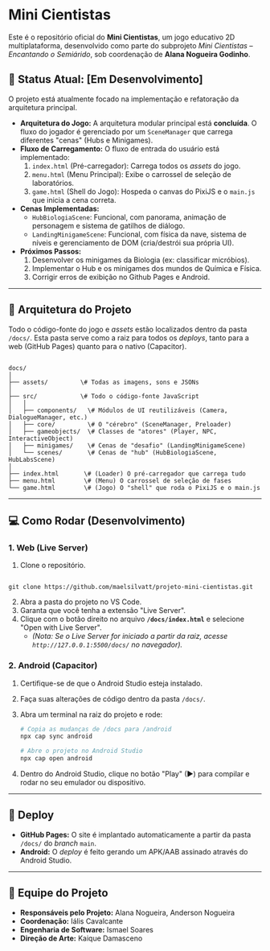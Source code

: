 # Mini Cientistas 

Este é o repositório oficial do **Mini Cientistas**, um jogo educativo 2D multiplataforma, desenvolvido como parte do subprojeto *Mini Cientistas – Encantando o Semiárido*, sob coordenação de **Alana Nogueira Godinho**.

## 🚀 Status Atual: [Em Desenvolvimento]

O projeto está atualmente focado na implementação e refatoração da arquitetura principal.

* **Arquitetura do Jogo:** A arquitetura modular principal está **concluída**. O fluxo do jogador é gerenciado por um `SceneManager` que carrega diferentes "cenas" (Hubs e Minigames).
* **Fluxo de Carregamento:** O fluxo de entrada do usuário está implementado:
    1.  `index.html` (Pré-carregador): Carrega todos os *assets* do jogo.
    2.  `menu.html` (Menu Principal): Exibe o carrossel de seleção de laboratórios.
    3.  `game.html` (Shell do Jogo): Hospeda o canvas do PixiJS e o `main.js` que inicia a cena correta.
* **Cenas Implementadas:**
    * `HubBiologiaScene`: Funcional, com panorama, animação de personagem e sistema de gatilhos de diálogo.
    * `LandingMinigameScene`: Funcional, com física da nave, sistema de níveis e gerenciamento de DOM (cria/destrói sua própria UI).
* **Próximos Passos:**
    1.  Desenvolver os minigames da Biologia (ex: classificar micróbios).
    2.  Implementar o Hub e os minigames dos mundos de Química e Física.
    3.  Corrigir erros de exibição no Github Pages e Android.

---

## 📁 Arquitetura do Projeto

Todo o código-fonte do jogo e *assets* estão localizados dentro da pasta `/docs/`. Esta pasta serve como a raiz para todos os *deploys*, tanto para a web (GitHub Pages) quanto para o nativo (Capacitor).

```

docs/
│
├── assets/         \# Todas as imagens, sons e JSONs
│
├── src/            \# Todo o código-fonte JavaScript
│   │
│   ├── components/   \# Módulos de UI reutilizáveis (Camera, DialogueManager, etc.)
│   ├── core/         \# O "cérebro" (SceneManager, Preloader)
│   ├── gameobjects/  \# Classes de "atores" (Player, NPC, InteractiveObject)
│   ├── minigames/    \# Cenas de "desafio" (LandingMinigameScene)
│   └── scenes/       \# Cenas de "hub" (HubBiologiaScene, HubLabsScene)
│
├── index.html       \# (Loader) O pré-carregador que carrega tudo
├── menu.html        \# (Menu) O carrossel de seleção de fases
└── game.html        \# (Jogo) O "shell" que roda o PixiJS e o main.js

````

---

## 💻 Como Rodar (Desenvolvimento)

### 1. Web (Live Server)

1.  Clone o repositório.
```

git clone https://github.com/maelsilvatt/projeto-mini-cientistas.git

```
2.  Abra a pasta do projeto no VS Code.
3.  Garanta que você tenha a extensão "Live Server".
4.  Clique com o botão direito no arquivo **`/docs/index.html`** e selecione "Open with Live Server".
    * *(Nota: Se o Live Server for iniciado a partir da raiz, acesse `http://127.0.0.1:5500/docs/` no navegador).*

### 2. Android (Capacitor)

1.  Certifique-se de que o Android Studio esteja instalado.
2.  Faça suas alterações de código dentro da pasta `/docs/`.
3.  Abra um terminal na raiz do projeto e rode:

    ```bash
    # Copia as mudanças de /docs para /android
    npx cap sync android
    
    # Abre o projeto no Android Studio
    npx cap open android
    ```
4.  Dentro do Android Studio, clique no botão "Play" (▶) para compilar e rodar no seu emulador ou dispositivo.

---

## 🚀 Deploy

* **GitHub Pages:** O site é implantado automaticamente a partir da pasta `/docs/` do *branch* `main`.
* **Android:** O *deploy* é feito gerando um APK/AAB assinado através do Android Studio.

---

## 👥 Equipe do Projeto

- **Responsáveis pelo Projeto:** Alana Nogueira, Anderson Nogueira  
- **Coordenação:** Iális Cavalcante  
- **Engenharia de Software:** Ismael Soares  
- **Direção de Arte:** Kaique Damasceno